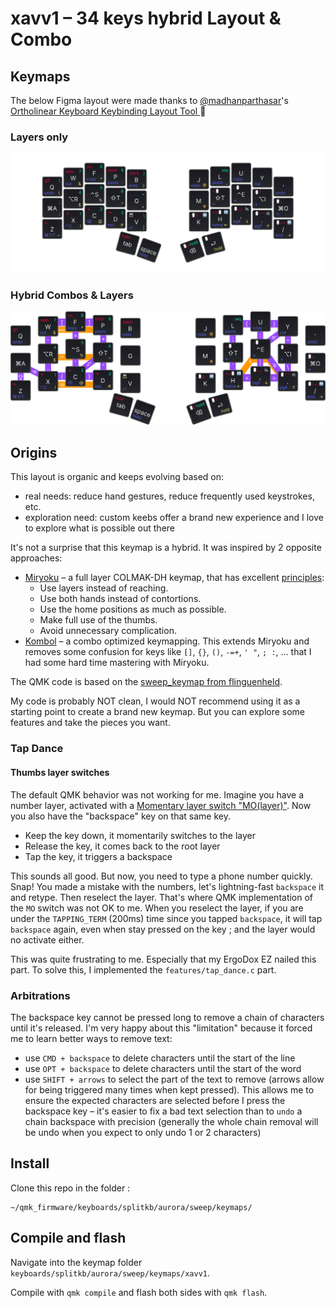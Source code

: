 # xavv1 – 34 keys hybrid Layout & Combo

## Keymaps

The below Figma layout were made thanks to [@madhanparthasar](https://www.figma.com/@madhanparthasar)'s [Ortholinear Keyboard Keybinding Layout Tool
](https://www.figma.com/community/file/1283154322826272613) 🙌

### Layers only

<img src="images/layers.png" alt="Keymap to see all layers" />

### Hybrid Combos & Layers

<img src="images/combos.png" alt="Keymap to see all layers and combos" />

## Origins

This layout is organic and keeps evolving based on:

- real needs: reduce hand gestures, reduce frequently used keystrokes, etc.
- exploration need: custom keebs offer a brand new experience and I love to explore what is possible out there

It's not a surprise that this keymap is a hybrid. It was inspired by 2 opposite approaches:

- [Miryoku](https://github.com/manna-harbour/miryoku) – a full layer COLMAK-DH keymap, that has excellent [principles](https://github.com/manna-harbour/miryoku/tree/master/docs/reference#general-principles):
  - Use layers instead of reaching.
  - Use both hands instead of contortions.
  - Use the home positions as much as possible.
  - Make full use of the thumbs.
  - Avoid unnecessary complication.
- [Kombol](https://github.com/skychil/kombol) – a combo optimized keymapping. This extends Miryoku and removes some confusion for keys like `[]`, `{}`, `()`, `-=+`, `' "`, `; :`, ... that I had some hard time mastering with Miryoku.

The QMK code is based on the [sweep_keymap from flinguenheld](https://github.com/flinguenheld/sweep_keymap).

My code is probably NOT clean, I would NOT recommend using it as a starting point to create a brand new keymap.
But you can explore some features and take the pieces you want.

### Tap Dance

#### Thumbs layer switches

The default QMK behavior was not working for me. Imagine you have a number layer, activated with a [Momentary layer switch "MO(layer)"](https://docs.qmk.fm/#/keycodes?id=layer-switching). Now you also have the "backspace" key on that same key.

- Keep the key down, it momentarily switches to the layer
- Release the key, it comes back to the root layer
- Tap the key, it triggers a backspace

This sounds all good. But now, you need to type a phone number quickly.
Snap! You made a mistake with the numbers, let's lightning-fast `backspace` it and retype. Then reselect the layer.
That's where QMK implementation of the `MO` switch was not OK to me. When you reselect the layer, if you are under the `TAPPING_TERM` (200ms) time since you tapped `backspace`, it will tap `backspace` again, even when stay pressed on the key ; and the layer would no activate either.

This was quite frustrating to me. Especially that my ErgoDox EZ nailed this part.
To solve this, I implemented the `features/tap_dance.c` part.

### Arbitrations

The backspace key cannot be pressed long to remove a chain of characters until it's released.
I'm very happy about this "limitation" because it forced me to learn better ways to remove text:

- use `CMD + backspace` to delete characters until the start of the line
- use `OPT + backspace` to delete characters until the start of the word
- use `SHIFT + arrows` to select the part of the text to remove (arrows allow for being triggered many times when kept pressed). This allows me to ensure the expected characters are selected before I press the backspace key – it's easier to fix a bad text selection than to `undo` a chain backspace with precision (generally the whole chain removal will be undo when you expect to only undo 1 or 2 characters)

## Install

Clone this repo in the folder :

    ~/qmk_firmware/keyboards/splitkb/aurora/sweep/keymaps/

## Compile and flash

Navigate into the keymap folder `keyboards/splitkb/aurora/sweep/keymaps/xavv1`.

Compile with `qmk compile` and flash both sides with `qmk flash`.
